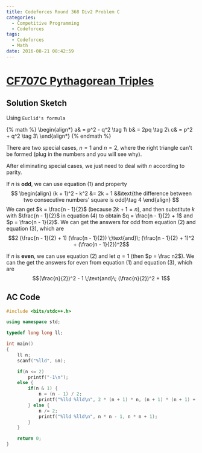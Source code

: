 ```yaml
---
title: Codeforces Round 368 Div2 Problem C
categories:
  - Competitive Programming
  - Codeforces
tags:
  - Codeforces
  - Math
date: 2016-08-21 08:42:59
---
```



# [CF707C Pythagorean Triples](http://codeforces.com/contest/707/problem/C)

## Solution Sketch

Using `Euclid's formula`

{% math %}
\begin{align*}
   a& = p^2 - q^2  \tag 1\\
   b& = 2pq  \tag 2\\
   c& = p^2 + q^2 \tag 3\\
\end{align*}
{% endmath %}

<!-- more -->

There are two special cases, $n = 1$ and $n = 2$, where the right triangle can't be formed (plug in the numbers and you will see why).

After eliminating special cases, we just need to deal with $n$ according to parity.

If $n$ is **odd**, we can use $\text{equation $(1)$}$ and property
$$
\begin{align}
(k + 1)^2 - k^2 &= 2k + 1 &&\text{the difference between two consecutive numbers' square is odd}\tag 4
\end{align}
$$
We can get $k = \frac{n - 1}{2}$ (because $2k + 1 = n$), and then substitute $k$ with $\frac{n - 1}{2}$ in $\text{equation $(4)$}$ to obtain $q = \frac{n - 1}{2} + 1$ and $p = \frac{n - 1}{2}$. We can get the answers for odd from $\text{equation $(2)$ and equation $(3)$}$, which are $$2 (\frac{n - 1}{2} + 1) (\frac{n - 1}{2}) \;\text{and}\; (\frac{n - 1}{2} + 1)^2 + (\frac{n - 1}{2})^2$$

If $n$ is **even**, we can use $\text{equation $(2)$}$ and let $q = 1$ (then $p = \frac n2$). We can the get the answers for even from $\text{equation $(1)$ and equation $(3)$}$, which are $$(\frac{n}{2})^2 - 1 \;\text{and}\; (\frac{n}{2})^2 + 1$$

## AC Code

```c++
#include <bits/stdc++.h>

using namespace std;

typedef long long ll;

int main()
{
	ll n;
	scanf("%lld", &n);

	if(n <= 2)
		printf("-1\n");
	else {
		if(n & 1) {
			n = (n - 1) / 2;
			printf("%lld %lld\n", 2 * (n + 1) * n, (n + 1) * (n + 1) + n * n);
		} else {
			n /= 2;
			printf("%lld %lld\n", n * n - 1, n * n + 1);
		}
	}

	return 0;
}
```
